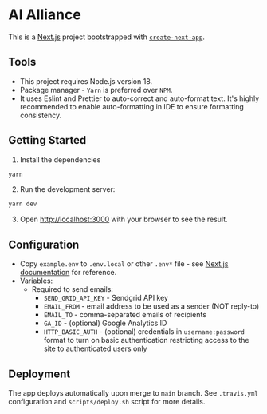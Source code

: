 # AI Alliance

This is a [Next.js](https://nextjs.org/) project bootstrapped with [`create-next-app`](https://github.com/vercel/next.js/tree/canary/packages/create-next-app).

## Tools

- This project requires Node.js version 18.
- Package manager - `Yarn` is preferred over `NPM`.
- It uses Eslint and Prettier to auto-correct and auto-format text. It's highly recommended to enable auto-formatting in IDE to ensure formatting consistency.

## Getting Started

1. Install the dependencies

```bash
yarn
```

2. Run the development server:

```bash
yarn dev
```

3. Open [http://localhost:3000](http://localhost:3000) with your browser to see the result.

## Configuration

- Copy `example.env` to `.env.local` or other `.env*` file - see [Next.js documentation](https://nextjs.org/docs/pages/building-your-application/configuring/environment-variables) for reference.
- Variables:
  - Required to send emails:
    - `SEND_GRID_API_KEY` - Sendgrid API key
    - `EMAIL_FROM` - email address to be used as a sender (NOT reply-to)
    - `EMAIL_TO` - comma-separated emails of recipients
    - `GA_ID` - (optional) Google Analytics ID
    - `HTTP_BASIC_AUTH` - (optional) credentials in `username:password` format to turn on basic authentication restricting access to the site to authenticated users only


## Deployment

The app deploys automatically upon merge to `main` branch.
See `.travis.yml` configuration and `scripts/deploy.sh` script for more details.
